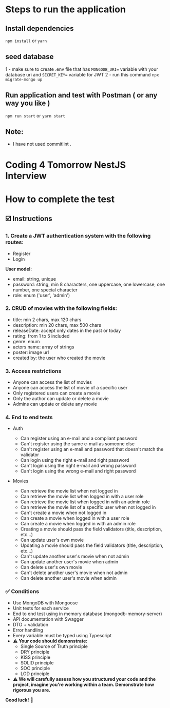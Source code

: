 # Steps to run the application

## Install dependencies
`npm install` or `yarn`

## seed database
1 - make sure to create .env file that has `MONGODB_URI=` variable with your database uri and `SECRET_KEY=` variable for JWT
2 - run this command `npx migrate-mongo up`

## Run application and test with Postman ( or any way you like )
`npm run start` or `yarn start`

## Note:
- I have not used commitlint .

# Coding 4 Tomorrow NestJS Interview

# How to complete the test

## ☑️ Instructions

### 1. Create a JWT authentication system with the following routes:
  - Register
  - Login

  **User model:**
  - email: string, unique
  - password: string, min 8 characters, one uppercase, one lowercase, one number, one special character
  - role: enum ('user', 'admin')

### 2. CRUD of movies with the following fields:
- title: min 2 chars, max 120 chars
- description: min 20 chars, max 500 chars
- releaseDate: accept only dates in the past or today
- rating: from 1 to 5 included
- genre: enum
- actors name: array of strings
- poster: image url
- created by: the user who created the movie

### 3. Access restrictions
- Anyone can access the list of movies
- Anyone can access the list of movie of a specific user
- Only registered users can create a movie
- Only the author can update or delete a movie
- Admins can update or delete any movie

### 4. End to end tests
- Auth
  - Can register using an e-mail and a compliant password
  - Can't register using the same e-mail as someone else
  - Can't register using an e-mail and password that doesn't match the validator
  - Can login using the right e-mail and right password
  - Can't login using the right e-mail and wrong password
  - Can't login using the wrong e-mail and right password

- Movies
  - Can retrieve the movie list when not logged in
  - Can retrieve the movie list when logged in with a user role
  - Can retrieve the movie list when logged in with an admin role
  - Can retrieve the movie list of a specific user when not logged in
  - Can't create a movie when not logged in
  - Can create a movie when logged in with a user role
  - Can create a movie when logged in with an admin role
  - Creating a movie should pass the field validators (title, description, etc...)
  - Can update user's own movie
  - Updating a movie should pass the field validators (title, description, etc...)
  - Can't update another user's movie when not admin
  - Can update another user's movie when admin
  - Can delete user's own movie
  - Can't delete another user's movie when not admin
  - Can delete another user's movie when admin

### ✅ Conditions
- Use MongoDB with Mongoose
- Unit tests for each service
- End to end test using in memory database (mongodb-memory-server)
- API documentation with Swagger
- DTO + validation
- Error handling
- Every variable must be typed using Typescript
- **⚠️ Your code should demonstrate:**
  - Single Source of Truth principle
  - DRY principle
  - KISS principle
  - SOLID principle
  - SOC principle
  - LOD principle
- **⚠️ We will carefully assess how you structured your code and the project, imagine you're working within a team. Demonstrate how rigorous you are.**

**Good luck!** 💪